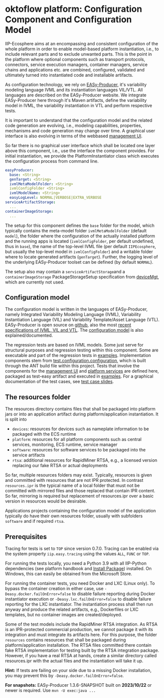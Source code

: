 # oktoflow platform: Configuration Component and Configuration Model

IIP-Ecosphere aims at an encompassing and consistent configuration of the whole platform in order to enable model-based platform instantiation, i.e., to include relevant parts and to exclude unwanted parts. This is the point in the platform where optional components such as transport protocols, connectors, service execution managers, container managers, service chains and applications etc. are combined, configured, validated and ultimately turned into instantiated code and installable artifacts.

As configuration technology, we rely on [EASy-Producer](https://sse.uni-hildesheim.de/forschung/projekte/easy-producer/), it's variability modeling language IVML and its instantiation languages VIL/VTL. All languages are described on the EASy-Producer website. We integrate EASy-Producer here through it's Maven artifacts, define the variability model in IVML, the variability instantiation in VTL and perform respective tests.

It is important to understand that the configuration model and the related code generation are evolving, i.e., modeling capabilities, properties, mechanisms and code generation may change over time. A graphical user interface is also evolving in terms of the webbased [management UI](../../managementUI).

So far there is no graphical user interface which shall be located one layer above this component, i.e., use the interface the component provides. For initial instantiation, we provide the PlatformInstantiator class which executes the configuration process from command line.

```yaml
easyProducer:
  base: <String>
  genTarget: <String>
  ivmlMetaModelFolder: <String>
  ivmlConfigFolder <String>
  ivmlModelName: <String>
  easyLogLevel: NORMAL|VERBOSE|EXTRA_VERBOSE
serviceArtifactStorage:
  ...
containerImageStorage:
  ...
```

The setup for this component defines the `base` folder for the model, which typically contains the meta-model folder `ivmlMetaModelFolder` (default `model`), the folder where the configuration of the actually installed platform and the running apps is located (`ivmlConfigFolder`, per default undefined, thus in `base`), the name of the top-level IVML file (per default `IIPEcosphere`, but usually the top-level model in `ivmlConfigFolder`) and a writable folder where to locate generated artifacts (`genTarget`). Further, the logging level of the underlying EASy-Producer toolset can be defined (by default `NORMAL`).

The setup also may contain a `serviceArtifactStorage`and a `containerImageStorage` PackageStorageSetup specification from [deviceMgt](../../resources/deviceMgt/README.md), which are currently not used.


## Configuration model

The configuration model is written in the languages of EASy-Producer, namely Integrated Variability Modeling Language (IVML), Variability Instantiation Language (VIL) and Variability Template/Asset Language (VTL). EASy-Producer is open source on [github](https://github.com/SSEHUB/EASyProducer), also the most [recent specifications of IVML, VIL and VTL](https://github.com/SSEHUB/EASyProducer/tree/master/doc/web/docPreview). The [configuration model](/src/main/easy) is also explained/documented.

The regression tests are based on IVML models. Some just serve for structural purposes and regression testing within this component. Some are executable and part of the regression tests in [examples](../../examples/README.md). Implementation components stem from [test.configuration.configuration](../../tests/test.configuration.configuration/README.md), which is built through the ANT build file within this project. Tests that involve the components for the [management UI](../../managmementUI) and [platform services](../../platform) are defined here, packaged as test-easy artifact and executed in [examples](../../examples/examples). For a graphical documentation of the test cases, see [test case slides](src/test/easy/summary.pdf).

## The resources folder

The resources directory contains files that shall be packaged into platform jars or into an application artifact during platform/application instantiation. It is split into

- `devices`: resources for devices such as nameplate information to be packaged with the ECS runtime
- `platform`: resources for all platform components such as central services, monitoring, ECS runtime, service manager
- `software`: resources for software services to be packaged into the service artifacts
- `rtsa`: additional resources for RapidMiner RTSA, e.g., a licensed version replacing our fake RTSA or actual deployments

So far, multiple resources folders may exist. Typically, resources is given and committed with resources that are not IPR protected. In contrast `resources.ipr` is the typical name of a local folder that must not be committed with mirrored files and those replaced that contain IPR content. So far, mirroring is required but replacement of resources.ipr over a basic version in resources would be desirable.

Applications projects containing the configuration model of the application typically do have their own resources folder, usually with subfolders `software` and if required `rtsa`.

## Prerequisites

Tracing for tests is set to `TOP` since version 0.7.0. Tracing can be enabled via the system property `iip.easy.tracing` using the values `ALL`, `FUNC` or `TOP`.

For running the tests locally, you need a Python 3.9 with all IIP-Python dependencies (see platform handbook and [Install Package](../../tools/Install)) installed. On Windows, this can easily be obtained from the Microsoft Store.

For running the container tests, you need Docker and LXC (Linux only). To bypass the container creation in either case, use `-Deasy.docker.failOnError=false` to disable failure reporting during Docker instantiator execution or `-Deasy.lxc.failOnError=false` to disable failure reporting for the LXC instantiator. The instantiation process shall then run anyway and produce the related artifacts, e.g., Dockerfiles or LXC templates, but no container images are created/deployed.

Some of the test models include the RapidMiner RTSA integration. As RTSA is an IPR-protected commercial production, we cannot package it with its integration and must integrate its artifacts here. For this purpose, the folder `resources` contains resources that shall be packaged during platform/application installation. The RTSA files committed there contain fake RTSA implementation for testing built by the RTSA integration package. However, if you have a real RTSA at hands, create a similar directory called resources.ipr with the actual files and the instantiation will take it up.

**Hint:** If tests are failing on your side due to a missing Docker installation, you may prevent this by `-Deasy.docker.failOnError=false`.

**For snapshots:** EASy-Producer 1.3.6-SNAPSHOT built on **2023/10/22** or newer is required. Use `mvn -U exec:java ...`
